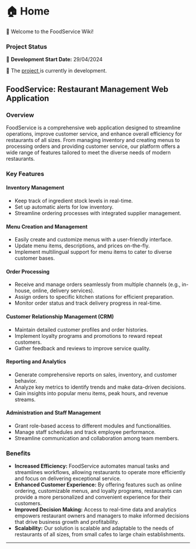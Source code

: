 # 🏠 Home

🚀 Welcome to the FoodService Wiki!

### Project Status

📅 **Development Start Date:** 29/04/2024

🔧 The [project ](https://github.com/orgs/Org-FoodService/projects/3)is currently in development.



## FoodService: Restaurant Management Web Application

### Overview

FoodService is a comprehensive web application designed to streamline operations, improve customer service, and enhance overall efficiency for restaurants of all sizes. From managing inventory and creating menus to processing orders and providing customer service, our platform offers a wide range of features tailored to meet the diverse needs of modern restaurants.

### Key Features

#### Inventory Management

* Keep track of ingredient stock levels in real-time.
* Set up automatic alerts for low inventory.
* Streamline ordering processes with integrated supplier management.

#### Menu Creation and Management

* Easily create and customize menus with a user-friendly interface.
* Update menu items, descriptions, and prices on-the-fly.
* Implement multilingual support for menu items to cater to diverse customer bases.

#### Order Processing

* Receive and manage orders seamlessly from multiple channels (e.g., in-house, online, delivery services).
* Assign orders to specific kitchen stations for efficient preparation.
* Monitor order status and track delivery progress in real-time.

#### Customer Relationship Management (CRM)

* Maintain detailed customer profiles and order histories.
* Implement loyalty programs and promotions to reward repeat customers.
* Gather feedback and reviews to improve service quality.

#### Reporting and Analytics

* Generate comprehensive reports on sales, inventory, and customer behavior.
* Analyze key metrics to identify trends and make data-driven decisions.
* Gain insights into popular menu items, peak hours, and revenue streams.

#### Administration and Staff Management

* Grant role-based access to different modules and functionalities.
* Manage staff schedules and track employee performance.
* Streamline communication and collaboration among team members.

### Benefits

* **Increased Efficiency:** FoodService automates manual tasks and streamlines workflows, allowing restaurants to operate more efficiently and focus on delivering exceptional service.
* **Enhanced Customer Experience:** By offering features such as online ordering, customizable menus, and loyalty programs, restaurants can provide a more personalized and convenient experience for their customers.
* **Improved Decision Making:** Access to real-time data and analytics empowers restaurant owners and managers to make informed decisions that drive business growth and profitability.
* **Scalability:** Our solution is scalable and adaptable to the needs of restaurants of all sizes, from small cafes to large chain establishments.

***
